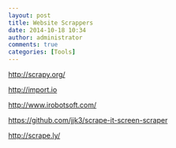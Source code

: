 ```yaml
---
layout: post
title: Website Scrappers
date: 2014-10-18 10:34
author: administrator
comments: true
categories: [Tools]
---
```

<a href="http://scrapy.org/" target="_blank">http://scrapy.org/</a>

<a href="http://import.io" target="_blank">http://import.io</a>

<a href="http://www.irobotsoft.com/" target="_blank">http://www.irobotsoft.com/</a>

<a href="https://github.com/jjk3/scrape-it-screen-scraper" target="_blank">https://github.com/jjk3/scrape-it-screen-scraper</a>

<a href="http://scrape.ly/" target="_blank">http://scrape.ly/</a>
